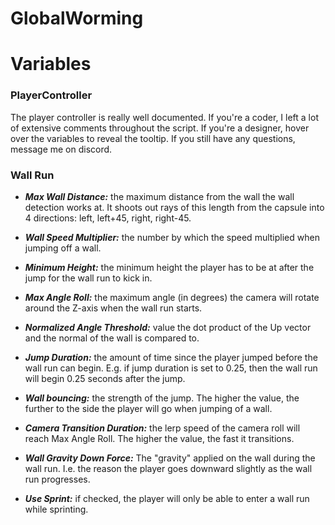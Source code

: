 # GlobalWorming

# Variables
### PlayerController
The player controller is really well documented. If you're a coder, I left a lot of extensive comments throughout the script. If you're a designer, hover over the variables to reveal the tooltip. If you still have any questions, message me on discord.

### Wall Run
- ***Max Wall Distance:*** the maximum distance from the wall the wall detection works at. It shoots out rays of this length from the capsule into 4 directions: left, left+45, right, right-45.

- ***Wall Speed Multiplier:*** the number by which the speed multiplied when jumping off a wall.

- ***Minimum Height:*** the minimum height the player has to be at after the jump for the wall run to kick in.

- ***Max Angle Roll:*** the maximum angle (in degrees) the camera will rotate around the Z-axis when the wall run starts.

- ***Normalized Angle Threshold:*** value the dot product of the Up vector and the normal of the wall is compared to. 

- ***Jump Duration:*** the amount of time since the player jumped before the wall run can begin. E.g. if jump duration is set to 0.25, then the wall run will begin 0.25 seconds after the jump.

- ***Wall bouncing:*** the strength of the jump. The higher the value, the further to the side the player will go when jumping of a wall.

- ***Camera Transition Duration:*** the lerp speed of the camera roll will reach Max Angle Roll. The higher the value, the fast it transitions.

- ***Wall Gravity Down Force:*** The "gravity" applied on the wall during the wall run. I.e. the reason the player goes downward slightly as the wall run progresses.

- ***Use Sprint:*** if checked, the player will only be able to enter a wall run while sprinting.
